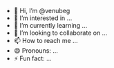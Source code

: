 - 👋 Hi, I’m @venubeg
- 👀 I’m interested in ...
- 🌱 I’m currently learning ...
- 💞️ I’m looking to collaborate on ...
- 📫 How to reach me ...
- 😄 Pronouns: ...
- ⚡ Fun fact: ...

<!---
venubeg/venubeg is a ✨ special ✨ repository because its `README.md` (this file) appears on your GitHub profile.
You can click the Preview link to take a look at your changes.
--->
